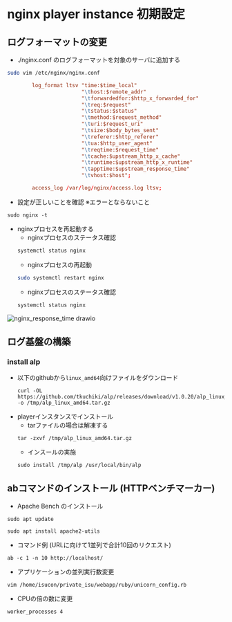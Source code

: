 # nginx player instance 初期設定

## ログフォーマットの変更

- ./nginx.conf のログフォーマットを対象のサーバに追加する
```bash
sudo vim /etc/nginx/nginx.conf
```

```nginx.conf
        log_format ltsv "time:$time_local"
                        "\thost:$remote_addr"
                        "\tforwardedfor:$http_x_forwarded_for"
                        "\treq:$request"
                        "\tstatus:$status"
                        "\tmethod:$request_method"
                        "\turi:$request_uri"
                        "\tsize:$body_bytes_sent"
                        "\treferer:$http_referer"
                        "\tua:$http_user_agent"
                        "\treqtime:$request_time"
                        "\tcache:$upstream_http_x_cache"
                        "\truntime:$upstream_http_x_runtime"
                        "\tapptime:$upstream_response_time"
                        "\tvhost:$host";

        access_log /var/log/nginx/access.log ltsv;
```

- 設定が正しいことを確認 ※エラーとならないこと
```
sudo nginx -t
```

- nginxプロセスを再起動する
    - nginxプロセスのステータス確認
    ```bash
    systemctl status nginx
    ```
    - nginxプロセスの再起動
    ```bash
    sudo systemctl restart nginx
    ```
    - nginxプロセスのステータス確認
    ```bash
    systemctl status nginx
    ```

![nginx_response_time drawio](https://github.com/yootsuboo/ISCON_2024/assets/68502098/2d7e039d-79c0-4d4e-9e59-b62ed662c545)

## ログ基盤の構築

### install alp
- 以下のgithubから`linux_amd64`向けファイルをダウンロード
    ```
    curl -OL https://github.com/tkuchiki/alp/releases/download/v1.0.20/alp_linux_amd64.tar.gz -o /tmp/alp_linux_amd64.tar.gz
    ```
- playerインスタンスでインストール
    - tarファイルの場合は解凍する
    ```
    tar -zxvf /tmp/alp_linux_amd64.tar.gz
    ```
    - インスールの実施
    ```
    sudo install /tmp/alp /usr/local/bin/alp
    ```


## abコマンドのインストール (HTTPベンチマーカー)

- Apache Bench のインストール
```
sudo apt update
```
```
sudo apt install apache2-utils
```
- コマンド例 (URLに向けて1並列で合計10回のリクエスト)
```
ab -c 1 -n 10 http://localhost/
```

- アプリケーションの並列実行数変更
```
vim /home/isucon/private_isu/webapp/ruby/unicorn_config.rb
```
- CPUの倍の数に変更
```
worker_processes 4
```

